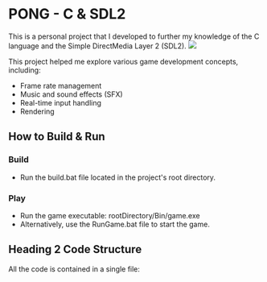 # PONG - C & SDL2

This is a personal project that I developed to further my knowledge of the C language and the Simple DirectMedia Layer 2 (SDL2).
![](https://github.com/neozerahan/Pong-SDL2-/blob/main/Resources/Pong.gif)

This project helped me explore various game development concepts, including:

- Frame rate management
- Music and sound effects (SFX)
- Real-time input handling
- Rendering

## How to Build & Run
### Build
- Run the build.bat file located in the project's root directory.
### Play
- Run the game executable: rootDirectory/Bin/game.exe
- Alternatively, use the RunGame.bat file to start the game.

## Heading 2 Code Structure
All the code is contained in a single file:
